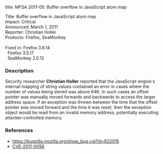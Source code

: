 title: MFSA 2011-05: Buffer overflow in JavaScript atom map

<p>
<span class="label">Title:</span>      Buffer overflow in JavaScript atom map<br/>
<span class="label">Impact:</span>     Critical<br/>
<span class="label">Announced:</span>  March 1, 2011<br/>
<span class="label">Reporter:</span>   Christian Holler<br/>
<span class="label">Products:</span>   Firefox, SeaMonkey<br/>
<br/>
<span class="label">Fixed in:</span>   Firefox 3.6.14<br/>
<span class="label">&#160;</span>      Firefox 3.5.17<br/>
<span class="label">&#160;</span>      SeaMonkey 2.0.12<br/>
</p>


<h3>Description</h3>

<p>Security researcher <strong>Christian Holler</strong> reported that
the JavaScript engine's internal mapping of string values contained an
error in cases where the number of values being stored was above 64K.
In such cases an offset pointer was manually moved forwards and
backwards to access the larger address space.  If an exception was
thrown between the time that the offset pointer was moved forward and
the time it was reset, then the exception object would be read from an
invalid memory address, potentially executing attacker-controlled
memory.</p>

<h3>References</h3>

<ul>
  <li><a href="https://bugzilla.mozilla.org/show_bug.cgi?id=622015">https://bugzilla.mozilla.org/show_bug.cgi?id=622015</a></li>
  <li><a class="ex-ref" href="http://cve.mitre.org/cgi-bin/cvename.cgi?name=CVE-2011-0056">CVE-2011-0056</a></li>
</ul>




